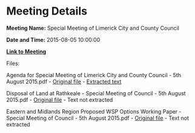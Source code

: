 # Meeting Details

**Meeting Name:** Special Meeting of Limerick City and County Council

**Date and Time:** 2015-08-05 10:00:00

**[Link to Meeting](https://www.limerick.ie/council/whats-on/special-meeting-limerick-city-and-county-council-16)**

Files: 

Agenda for Special Meeting of Limerick City and County Council - 5th August 2015.pdf - [Original file](https://www.limerick.ie/sites/default/files/media/documents/2017-06/Agenda%20for%20Special%20Meeting%20of%20Limerick%20City%20and%20County%20Council%20-%205th%20August%202015.pdf) - [Extracted text](./Agenda%20for%20Special%20Meeting%20of%20Limerick%20City%20and%20County%20Council%20-%205th%20August%202015.md)

Disposal of Land at Rathkeale - Special Meeting of Council - 5th August 2015.pdf - [Original file](https://www.limerick.ie/sites/default/files/media/documents/2017-06/Disposal%20of%20Land%20at%20Rathkeale%20-%20Special%20Meeting%20of%20Council%20-%205th%20August%202015.pdf) - Text not extracted

Eastern and Midlands Region Proposed WSP Options Working Paper - Special Meeting of Council - 5th August 2015.pdf - [Original file](https://www.limerick.ie/sites/default/files/media/documents/2017-06/Eastern%20and%20Midlands%20Region%20Proposed%20WSP%20Options%20Working%20Paper%20-%20Special%20Meeting%20of%20Council%20-%205th%20Aug.pdf) - Text not extracted

